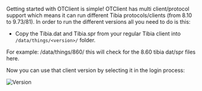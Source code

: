 Getting started with OTClient is simple! OTClient has multi client/protocol support which means it can run different Tibia protocols/clients (from 8.10 to 9.73/81). In order to run the different versions all you need to do is this:
* Copy the Tibia.dat and Tibia.spr from your regular Tibia client into `/data/things/<version>/` folder.

For example: /data/things/860/ this will check for the 8.60 tibia dat/spr files here.

Now you can use that client version by selecting it in the login process:

![Version](https://dl.dropbox.com/u/49948294/wiki/getting_started/login.png)